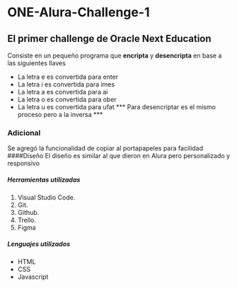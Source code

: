 # ONE-Alura-Challenge-1
## El primer challenge de Oracle Next Education

Consiste en un pequeño programa que **encripta** y **desencripta** en base a las siguientes llaves
- La letra e es convertida para enter
- La letra i es convertida para imes
- La letra a es convertida para ai
- La letra o es convertida para ober
- La letra u es convertida para ufat
*** Para desencriptar es el mismo proceso pero a la inversa ***

### Adicional
Se agregó la funcionalidad de copiar al portapapeles para facilidad
####Diseño
El diseño es similar al que dieron en Alura pero personalizado y responsivo
##### Herramientas utilizadas
1. Visual Studio Code.
2. Git.
3. Github.
4. Trello.
5. Figma
##### Lenguajes utilizados
* HTML
* CSS
* Javascript
